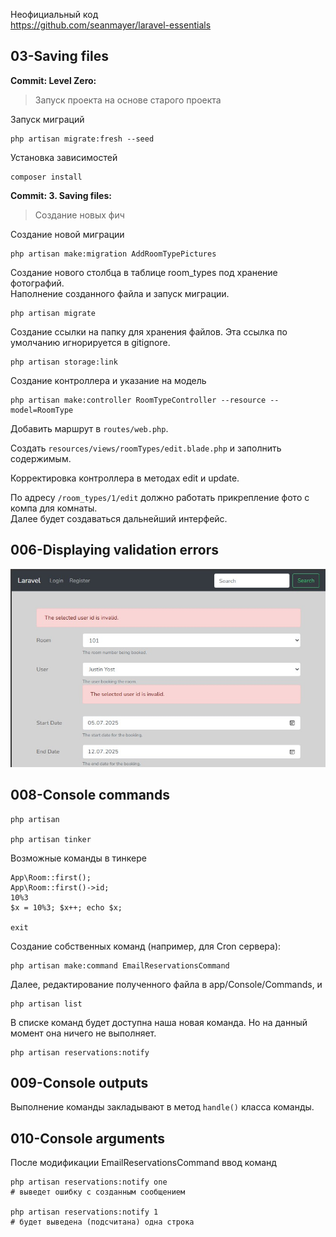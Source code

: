Неофициальный код  
https://github.com/seanmayer/laravel-essentials

## 03-Saving files

**Commit: Level Zero:**

> Запуск проекта на основе старого проекта

Запуск миграций

    php artisan migrate:fresh --seed

Установка зависимостей

    composer install

**Commit: 3. Saving files:**

> Создание новых фич

Создание новой миграции

    php artisan make:migration AddRoomTypePictures

Создание нового столбца в таблице room_types под хранение фотографий.   
Наполнение созданного файла и запуск миграции.  

    php artisan migrate

Создание ссылки на папку для хранения файлов. Эта ссылка по умолчанию игнорируется в gitignore.

    php artisan storage:link

Создание контроллера и указание на модель

    php artisan make:controller RoomTypeController --resource --model=RoomType

Добавить маршрут в `routes/web.php`.

Создать `resources/views/roomTypes/edit.blade.php` и заполнить содержимым. 

Корректировка контроллера в методах edit и update.  

По адресу `/room_types/1/edit` должно работать прикрепление фото с компа для комнаты.  
Далее будет создаваться дальнейший интерфейс.  

## 006-Displaying validation errors

<img src="img/display_form_errors.jpg" alt="drawing" width="600"/>

## 008-Console commands

    php artisan

    php artisan tinker

Возможные команды в тинкере

    App\Room::first();
    App\Room::first()->id;
    10%3
    $x = 10%3; $x++; echo $x;

    exit

Создание собственных команд (например, для Cron сервера):

    php artisan make:command EmailReservationsCommand

Далее, редактирование полученного файла в app/Console/Commands, и

    php artisan list

В списке команд будет доступна наша новая команда. Но на данный момент она ничего не выполняет.

    php artisan reservations:notify

## 009-Console outputs

Выполнение команды закладывают в метод `handle()` класса команды.  

## 010-Console arguments

После модификации EmailReservationsCommand ввод команд

    php artisan reservations:notify one
    # выведет ошибку с созданным сообщением

    php artisan reservations:notify 1
    # будет выведена (подсчитана) одна строка

##
